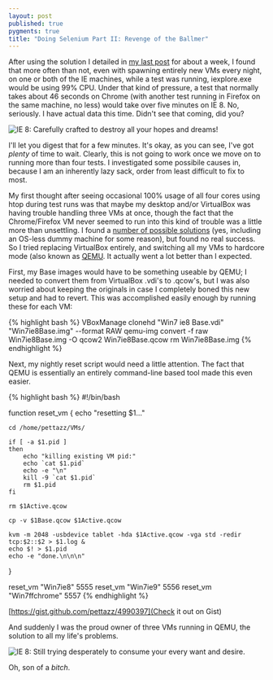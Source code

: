 ```yaml
---
layout: post
published: true
pygments: true
title: "Doing Selenium Part II: Revenge of the Ballmer"
---
```


After using the solution I detailed in [my last post](pettazz.com/2013/02/13/Showing-Internet-Explorer-Who-Its-Boss-Is/) for about a week, I found that more often than not, even with spawning entirely new VMs every night, on one or both of the IE machines, while a test was running, iexplore.exe would be using 99% CPU. Under that kind of pressure, a test that normally takes about 46 seconds on Chrome (with another test running in Firefox on the same machine, no less) would take over five minutes on IE 8. No, seriously. I have actual data this time. Didn't see that coming, did you?

![IE 8: Carefully crafted to destroy all your hopes and dreams!](http://i.imgur.com/z3BG5Vz.png)


I'll let you digest that for a few minutes. It's okay, as you can see, I've got _plenty_ of time to wait. Clearly, this is not going to work once we move on to running more than four tests. I investigated some possibile causes in, because I am an inherently lazy sack, order from least difficult to fix to most. 

My first thought after seeing occasional 100% usage of all four cores using htop during test runs was that maybe my desktop and/or VirtualBox was having trouble handling three VMs at once, though the fact that the Chrome/Firefox VM never seemed to run into this kind of trouble was a little more than unsettling. I found a [number of possible solutions](http://home.icequake.net/~nemesis/blog/index.php/archives/321) (yes, including an OS-less dummy machine for some reason), but found no real success. So I tried replacing VirtualBox entirely, and switching all my VMs to hardcore mode (also known as [QEMU](http://wiki.qemu.org/Main_Page). It actually went a lot better than I expected.

First, my Base images would have to be something useable by QEMU; I needed to convert them from VirtualBox .vdi's to .qcow's, but I was also worried about keeping the originals in case I completely boned this new setup and had to revert. This was accomplished easily enough by running these for each VM:

{% highlight bash %}
VBoxManage clonehd "Win7 ie8 Base.vdi" "Win7ie8Base.img" --format RAW
qemu-img convert -f raw Win7ie8Base.img -O qcow2 Win7ie8Base.qcow
rm Win7ie8Base.img
{% endhighlight %}

Next, my nightly reset script would need a little attention. The fact that QEMU is essentially an entirely command-line based tool made this even easier.

{% highlight bash %}
#!/bin/bash
 
function reset_vm {
    echo "resetting $1..."
 
    cd /home/pettazz/VMs/
 
    if [ -a $1.pid ]
    then
        echo "killing existing VM pid:"
        echo `cat $1.pid`
        echo -e "\n"
        kill -9 `cat $1.pid`
        rm $1.pid
    fi 
 
    rm $1Active.qcow
 
    cp -v $1Base.qcow $1Active.qcow
 
    kvm -m 2048 -usbdevice tablet -hda $1Active.qcow -vga std -redir tcp:$2::$2 > $1.log &
    echo $! > $1.pid
    echo -e "done.\n\n\n"
}
 
reset_vm "Win7ie8" 5555
reset_vm "Win7ie9" 5556
reset_vm "Win7ffchrome" 5557
{% endhighlight %}

[https://gist.github.com/pettazz/4990397](Check it out on Gist)

And suddenly I was the proud owner of three VMs running in QEMU, the solution to all my life's problems. 

![IE 8: Still trying desperately to consume your every want and desire.](http://i.imgur.com/aWzEto7.png)

Oh, son of a _bitch_. 